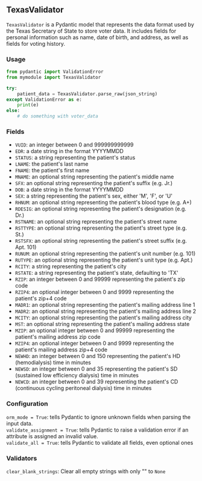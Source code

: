 ## TexasValidator
`TexasValidator` is a Pydantic model that represents the data format used by the Texas Secretary of State to store voter data. It includes fields for personal information such as name, date of birth, and address, as well as fields for voting history.

### Usage 
``` py 
from pydantic import ValidationError
from mymodule import TexasValidator

try:
    patient_data = TexasValidator.parse_raw(json_string)
except ValidationError as e:
    print(e)
else:
    # do something with voter_data
```

### Fields
- `VUID`: an integer between 0 and 999999999999
- `EDR`: a date string in the format YYYYMMDD  
- `STATUS`: a string representing the patient's status  
- `LNAME`: the patient's last name  
- `FNAME`: the patient's first name  
- `MNAME`: an optional string representing the patient's middle name
- `SFX`: an optional string representing the patient's suffix (e.g. Jr.)
- `DOB`: a date string in the format YYYYMMDD
- `SEX`: a string representing the patient's sex, either 'M', 'F', or 'U'
- `RHNUM`: an optional string representing the patient's blood type (e.g. A+)
- `RDESIG`: an optional string representing the patient's designation (e.g. Dr.)
- `RSTNAME`: an optional string representing the patient's street name
- `RSTTYPE`: an optional string representing the patient's street type (e.g. St.)
- `RSTSFX`: an optional string representing the patient's street suffix (e.g. Apt. 101)
- `RUNUM`: an optional string representing the patient's unit number (e.g. 101)
- `RUTYPE`: an optional string representing the patient's unit type (e.g. Apt.)
- `RCITY`: a string representing the patient's city
- `RSTATE`: a string representing the patient's state, defaulting to 'TX'
- `RZIP`: an integer between 0 and 99999 representing the patient's zip code
- `RZIP4`: an optional integer between 0 and 9999 representing the patient's zip+4 code
- `MADR1`: an optional string representing the patient's mailing address line 1
- `MADR2`: an optional string representing the patient's mailing address line 2
- `MCITY`: an optional string representing the patient's mailing address city
- `MST`: an optional string representing the patient's mailing address state
- `MZIP`: an optional integer between 0 and 99999 representing the patient's mailing address zip code
- `MZIP4`: an optional integer between 0 and 9999 representing the patient's mailing address zip+4 code
- `NEWHD`: an integer between 0 and 150 representing the patient's HD (hemodialysis) time in minutes
- `NEWSD`: an integer between 0 and 35 representing the patient's SD (sustained low efficiency dialysis) time in minutes
- `NEWCD`: an integer between 0 and 39 representing the patient's CD (continuous cycling peritoneal dialysis) time in minutes

### Configuration
`orm_mode = True`: tells Pydantic to ignore unknown fields when parsing the input data.  
`validate_assignment = True`: tells Pydantic to raise a validation error if an attribute is assigned an invalid value.  
`validate_all = True`: tells Pydantic to validate all fields, even optional ones

### Validators
`clear_blank_strings`: Clear all empty strings with only "" to `None`